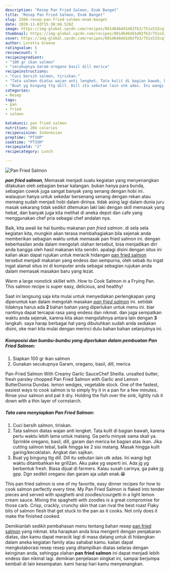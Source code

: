 ```yaml
---
description: "Resep Pan Fried Salmon, Enak Banget"
title: "Resep Pan Fried Salmon, Enak Banget"
slug: 2566-resep-pan-fried-salmon-enak-banget
date: 2020-11-03T15:38:04.528Z
image: https://img-global.cpcdn.com/recipes/081d646dd1d02fb3/751x532cq70/pan-fried-salmon-foto-resep-utama.jpg
thumbnail: https://img-global.cpcdn.com/recipes/081d646dd1d02fb3/751x532cq70/pan-fried-salmon-foto-resep-utama.jpg
cover: https://img-global.cpcdn.com/recipes/081d646dd1d02fb3/751x532cq70/pan-fried-salmon-foto-resep-utama.jpg
author: Loretta Greene
ratingvalue: 5
reviewcount: 5
recipeingredient:
- "100 gr ikan salmon"
- "secukupnya Garam oregano basil dill merica"
recipeinstructions:
- "Cuci bersih salmon, tiriskan."
- "Tata salmon diatas wajan anti lengket. Tata kulit di bagian bawah, karena perlu waktu lebih lama untuk matang. Ga perlu minyak sama skali ya. Sprinkle oregano, basil, dill, garam dan merica ke bagian atas ikan. Jika cutting salmon tebal, balik hingga ke 2 sisi matang. Masak hingga kulit garing/kecoklatan. Angkat dan sajikan."
- "Buat yg bingung ttg dill. Dill itu sebutan lain utk adas. Ini wangi bgt waktu ditambahkan ke grill2an. Aku pake yg seperti ini. Ada jg yg berbentuk fresh. Biasa dijual di farmers. Kalau susah carinya, ga pake jg gpp. Dgn sedikit oregano dan garam aja udah enak.😁"
categories:
- Resep
tags:
- pan
- fried
- salmon

katakunci: pan fried salmon 
nutrition: 204 calories
recipecuisine: Indonesian
preptime: "PT16M"
cooktime: "PT35M"
recipeyield: "2"
recipecategory: Lunch

---
```



![Pan Fried Salmon](https://img-global.cpcdn.com/recipes/081d646dd1d02fb3/751x532cq70/pan-fried-salmon-foto-resep-utama.jpg)

<b><i>pan fried salmon</i></b>, Memasak menjadi suatu kegiatan yang menyenangkan dilakukan oleh sebagian besar kalangan. bukan hanya para bunda, sebagian cowok juga sangat banyak yang senang dengan hobi ini. walaupun hanya untuk sekedar bersenang senang dengan rekan atau memang sudah menjadi hobi dalam dirinya. tidak asing lagi dalam dunia juru masak sekarang tidak sedikit ditemukan laki laki dengan skill memasak yang hebat, dan banyak juga kita melihat di aneka depot dan cafe yang menggunakan chef pria sebagai chef andalan nya.

Baik, kita awali ke hal bumbu makanan <i>pan fried salmon</i>. di sela sela kegiatan kita, mungkin akan terasa membahagiakan bila sejenak anda memberikan sebagian waktu untuk memasak pan fried salmon ini. dengan keberhasilan anda dalam mengolah olahan tersebut, bisa menjadikan diri anda bangga oleh hasil makanan kita sendiri. apalagi disini dengan situs ini kalian akan dapat rujukan untuk meracik hidangan <u>pan fried salmon</u> tersebut menjadi makanan yang endess dan sempurna, oleh sebab itu ingat ingat alamat situs ini di komputer anda sebagai sebagian rujukan anda dalam memasak masakan baru yang lezat.

Warm a large nonstick skillet with. How to Cook Salmon in a Frying Pan. This salmon recipe is super easy, delicious, and healthy!


Saat ini langsung saja kita mulai untuk menyediakan perlengkapan yang diperuntuk kan dalam mengolah masakan <u><i>pan fried salmon</i></u> ini. setidak tidaknya harus ada <b>2</b> bahan bahan yang diperlukan untuk menu ini. biar nantinya dapat tercapai rasa yang endess dan nikmat. dan juga sempatkan waktu anda sejenak, karena kita akan mengolahnya antara lain dengan <b>3</b> langkah. saya harap berbagai hal yang dibutuhkan sudah anda sediakan disini, oke mari kita mulai dengan merinci dulu bahan bahan selanjutnya ini.

<!--inarticleads1-->

##### Komposisi dan bumbu-bumbu yang diperlukan dalam pembuatan Pan Fried Salmon:

1. Siapkan 100 gr ikan salmon
1. Gunakan secukupnya Garam, oregano, basil, dill, merica


Pan-Fried Salmon With Creamy Garlic SauceChef Sheilla. unsalted butter, fresh parsley chopped Pan Fried Salmon with Garlic and Lemon ButterDonna Dundas. lemon wedges, vegetable stock. One of the fastest, easiest ways to cook salmon is to simply fry it in a pan for a few minutes. Rinse your salmon and pat it dry. Holding the fish over the sink, lightly rub it down with a thin layer of cornstarch. 

<!--inarticleads2-->

##### Tata cara menyiapkan Pan Fried Salmon:

1. Cuci bersih salmon, tiriskan.
1. Tata salmon diatas wajan anti lengket. Tata kulit di bagian bawah, karena perlu waktu lebih lama untuk matang. Ga perlu minyak sama skali ya. Sprinkle oregano, basil, dill, garam dan merica ke bagian atas ikan. Jika cutting salmon tebal, balik hingga ke 2 sisi matang. Masak hingga kulit garing/kecoklatan. Angkat dan sajikan.
1. Buat yg bingung ttg dill. Dill itu sebutan lain utk adas. Ini wangi bgt waktu ditambahkan ke grill2an. Aku pake yg seperti ini. Ada jg yg berbentuk fresh. Biasa dijual di farmers. Kalau susah carinya, ga pake jg gpp. Dgn sedikit oregano dan garam aja udah enak.😁


This pan fried salmon is one of my favorite, easy dinner recipes for how to cook salmon perfectly every time. My Pan Fried Salmon is flaked into tender pieces and served with spaghetti and zoodles/courgetti in a light lemon cream sauce. Mixing the spaghetti with zoodles is a great compromise for those carb. Crisp, crackly, crunchy skin that can rival the best roast Flaky bits of salmon flesh that get stuck to the pan as it cooks. Not only does it make the finished cooked. 

Demikianlah sedikit pembahasan menu tentang bahan resep <u>pan fried salmon</u> yang nikmat. kita harapkan anda bisa mengerti dengan penjabaran diatas, dan kamu dapat meracik lagi di masa datang untuk di hidangkan dalam aneka kegiatan family atau sahabat kamu. kalian dapat mengkolaborasi resep resep yang ditampilkan diatas selaras dengan keinginan anda, sehingga olahan <b>pan fried salmon</b> ini dapat menjadi lebih endess dan nikmat lagi. demikian penjelasan singkat ini, sampai berjumpa kembali di lain kesempatan. kami harap hari kamu menyenangkan.
